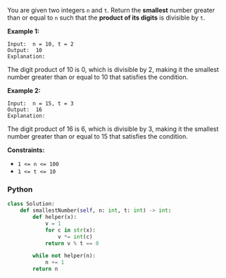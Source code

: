 You are given two integers  `n`  and  `t`. Return the  **smallest**  number greater than or equal to  `n`  such that the
**product of its digits**  is divisible by  `t`.

**Example 1:**

```
Input:  n = 10, t = 2
Output:  10
Explanation:
```

The digit product of 10 is 0, which is divisible by 2, making it the smallest number greater than or equal to 10 that
satisfies the condition.

**Example 2:**

```
Input:  n = 15, t = 3
Output:  16
Explanation:
```

The digit product of 16 is 6, which is divisible by 3, making it the smallest number greater than or equal to 15 that
satisfies the condition.

**Constraints:**

- `1 <= n <= 100`
- `1 <= t <= 10`

### Python

```py
class Solution:
    def smallestNumber(self, n: int, t: int) -> int:
        def helper(x):
            v = 1
            for c in str(x):
                v *= int(c)
            return v % t == 0

        while not helper(n):
            n += 1
        return n  
```